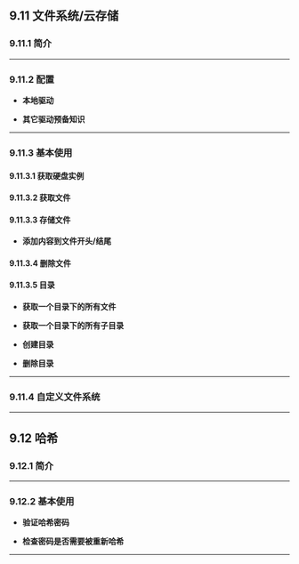 ## 9.11 文件系统/云存储

### 9.11.1 简介


-----

### 9.11.2 配置

* **本地驱动**

* **其它驱动预备知识**

------

### 9.11.3 基本使用

#### 9.11.3.1 获取硬盘实例

#### 9.11.3.2 获取文件

#### 9.11.3.3 存储文件

* **添加内容到文件开头/结尾**

#### 9.11.3.4 删除文件

#### 9.11.3.5 目录

* **获取一个目录下的所有文件**

* **获取一个目录下的所有子目录**

* **创建目录**

* **删除目录**

------

### 9.11.4 自定义文件系统

-----

## 9.12 哈希

### 9.12.1 简介



-----

### 9.12.2 基本使用

* **验证哈希密码**

* **检查密码是否需要被重新哈希**

----